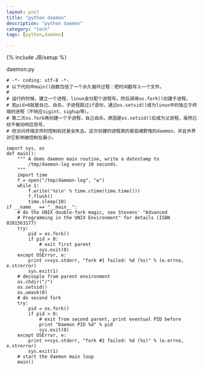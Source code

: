 ```yaml
---
layout: post
title: "python daemon"
description: "python daemon"
category: "tech"
tags: [python,daemon]

---
```

{% include JB/setup %}

daemon.py

    # -*- coding: utf-8 -*-
    # 以下代码中main()函数包括了一个永久循环过程：把时间戳写入一个文件。
    #
    # 运行的时候，建立一个进程，linux会分配个进程号。然后调用os.fork()创建子进程。
    # 若pid>0就是自己，自杀。子进程跳过if语句，通过os.setsid()成为linux中的独立于终端的进程（不响应sigint，sighup等）。
    # 第二次os.fork再创建一个子进程，自己自杀。原因是os.setsid()后成为父进程，虽然已经不被动响应信号，
    # 但访问终端文件时控制权还是会失去。这次创建的进程真的是孤魂野鬼的daemon，并且外界对它影响被控制在最小。

    import sys, os
    def main():
        """ A demo daemon main routine, write a datestamp to
            /tmp/daemon-log every 10 seconds.
        """
        import time
        f = open("/tmp/daemon-log", "w")
        while 1:
            f.write('%s\n' % time.ctime(time.time()))
            f.flush()
            time.sleep(10)
    if __name__ == "__main__":
        # do the UNIX double-fork magic, see Stevens' "Advanced
        # Programming in the UNIX Environment" for details (ISBN 0201563177)
        try:
            pid = os.fork()
            if pid > 0:
                # exit first parent
                sys.exit(0)
        except OSError, e:
            print >>sys.stderr, "fork #1 failed: %d (%s)" % (e.errno, e.strerror)
            sys.exit(1)
        # decouple from parent environment
        os.chdir("/")
        os.setsid()
        os.umask(0)
        # do second fork
        try:
            pid = os.fork()
            if pid > 0:
                # exit from second parent, print eventual PID before
                print "Daemon PID %d" % pid
                sys.exit(0)
        except OSError, e:
            print >>sys.stderr, "fork #2 failed: %d (%s)" % (e.errno, e.strerror)
            sys.exit(1)
        # start the daemon main loop
        main()
      
